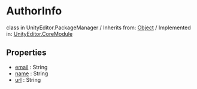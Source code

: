 # AuthorInfo
class in UnityEditor.PackageManager
 / Inherits from: <a href="https://docs.unity3d.com/6000.2/Documentation/ScriptReference/Object.html">Object</a> / Implemented in: <a href="https://docs.unity3d.com/6000.2/Documentation/ScriptReference/UnityEditor.CoreModule.html">UnityEditor.CoreModule</a>

## Properties
- <a href="https://docs.unity3d.com/6000.2/Documentation/ScriptReference/AuthorInfo-email.html">email</a> : String
- <a href="https://docs.unity3d.com/6000.2/Documentation/ScriptReference/AuthorInfo-name.html">name</a> : String
- <a href="https://docs.unity3d.com/6000.2/Documentation/ScriptReference/AuthorInfo-url.html">url</a> : String
